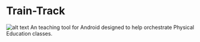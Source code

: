 # Train-Track
![alt text](https://github.com/jam0ra/Train-Track/tree/master/app/src/main/res/mipmap-xxxhdpi/logo.png?raw=true)
An teaching tool for Android designed to help orchestrate Physical Education classes.
